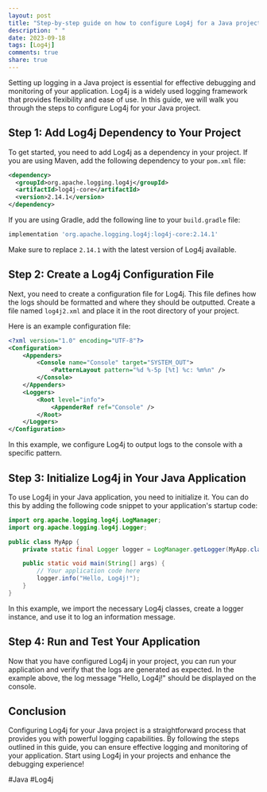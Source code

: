 ```yaml
---
layout: post
title: "Step-by-step guide on how to configure Log4j for a Java project"
description: " "
date: 2023-09-18
tags: [Log4j]
comments: true
share: true
---
```


Setting up logging in a Java project is essential for effective debugging and monitoring of your application. Log4j is a widely used logging framework that provides flexibility and ease of use. In this guide, we will walk you through the steps to configure Log4j for your Java project.

## Step 1: Add Log4j Dependency to Your Project

To get started, you need to add Log4j as a dependency in your project. If you are using Maven, add the following dependency to your `pom.xml` file:

```xml
<dependency>
  <groupId>org.apache.logging.log4j</groupId>
  <artifactId>log4j-core</artifactId>
  <version>2.14.1</version>
</dependency>
```

If you are using Gradle, add the following line to your `build.gradle` file:

```groovy
implementation 'org.apache.logging.log4j:log4j-core:2.14.1'
```

Make sure to replace `2.14.1` with the latest version of Log4j available.

## Step 2: Create a Log4j Configuration File

Next, you need to create a configuration file for Log4j. This file defines how the logs should be formatted and where they should be outputted. Create a file named `log4j2.xml` and place it in the root directory of your project. 

Here is an example configuration file:

```xml
<?xml version="1.0" encoding="UTF-8"?>
<Configuration>
    <Appenders>
        <Console name="Console" target="SYSTEM_OUT">
            <PatternLayout pattern="%d %-5p [%t] %c: %m%n" />
        </Console>
    </Appenders>
    <Loggers>
        <Root level="info">
            <AppenderRef ref="Console" />
        </Root>
    </Loggers>
</Configuration>
```

In this example, we configure Log4j to output logs to the console with a specific pattern.

## Step 3: Initialize Log4j in Your Java Application

To use Log4j in your Java application, you need to initialize it. You can do this by adding the following code snippet to your application's startup code:

```java
import org.apache.logging.log4j.LogManager;
import org.apache.logging.log4j.Logger;

public class MyApp {
    private static final Logger logger = LogManager.getLogger(MyApp.class);

    public static void main(String[] args) {
        // Your application code here
        logger.info("Hello, Log4j!");
    }
}
```

In this example, we import the necessary Log4j classes, create a logger instance, and use it to log an information message.

## Step 4: Run and Test Your Application

Now that you have configured Log4j in your project, you can run your application and verify that the logs are generated as expected. In the example above, the log message "Hello, Log4j!" should be displayed on the console.

## Conclusion

Configuring Log4j for your Java project is a straightforward process that provides you with powerful logging capabilities. By following the steps outlined in this guide, you can ensure effective logging and monitoring of your application. Start using Log4j in your projects and enhance the debugging experience!

#Java #Log4j